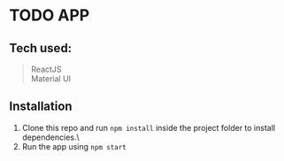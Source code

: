 # TODO APP


## Tech used:
> ReactJS\
> Material UI

## Installation
1. Clone this repo and run `npm install` inside the project folder to install dependencies.\
2. Run the app using `npm start`
